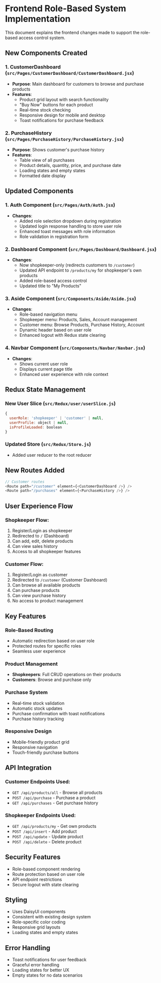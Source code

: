 # Frontend Role-Based System Implementation

This document explains the frontend changes made to support the role-based access control system.

## New Components Created

### 1. CustomerDashboard (`src/Pages/CustomerDashboard/CustomerDashboard.jsx`)
- **Purpose**: Main dashboard for customers to browse and purchase products
- **Features**:
  - Product grid layout with search functionality
  - "Buy Now" buttons for each product
  - Real-time stock checking
  - Responsive design for mobile and desktop
  - Toast notifications for purchase feedback

### 2. PurchaseHistory (`src/Pages/PurchaseHistory/PurchaseHistory.jsx`)
- **Purpose**: Shows customer's purchase history
- **Features**:
  - Table view of all purchases
  - Product details, quantity, price, and purchase date
  - Loading states and empty states
  - Formatted date display

## Updated Components

### 1. Auth Component (`src/Pages/Auth/Auth.jsx`)
- **Changes**:
  - Added role selection dropdown during registration
  - Updated login response handling to store user role
  - Enhanced toast messages with role information
  - Role validation in registration form

### 2. Dashboard Component (`src/Pages/Dashboard/Dashboard.jsx`)
- **Changes**:
  - Now shopkeeper-only (redirects customers to `/customer`)
  - Updated API endpoint to `/products/my` for shopkeeper's own products
  - Added role-based access control
  - Updated title to "My Products"

### 3. Aside Component (`src/Components/Aside/Aside.jsx`)
- **Changes**:
  - Role-based navigation menu
  - Shopkeeper menu: Products, Sales, Account management
  - Customer menu: Browse Products, Purchase History, Account
  - Dynamic header based on user role
  - Enhanced logout with Redux state clearing

### 4. Navbar Component (`src/Components/Navbar/Navbar.jsx`)
- **Changes**:
  - Shows current user role
  - Displays current page title
  - Enhanced user experience with role context

## Redux State Management

### New User Slice (`src/Redux/user/userSlice.js`)
```javascript
{
  userRole: 'shopkeeper' | 'customer' | null,
  userProfile: object | null,
  isProfileLoaded: boolean
}
```

### Updated Store (`src/Redux/Store.js`)
- Added user reducer to the root reducer

## New Routes Added

```javascript
// Customer routes
<Route path="/customer" element={<CustomerDashboard />} />
<Route path="/purchases" element={<PurchaseHistory />} />
```

## User Experience Flow

### Shopkeeper Flow:
1. Register/Login as shopkeeper
2. Redirected to `/` (Dashboard)
3. Can add, edit, delete products
4. Can view sales history
5. Access to all shopkeeper features

### Customer Flow:
1. Register/Login as customer
2. Redirected to `/customer` (Customer Dashboard)
3. Can browse all available products
4. Can purchase products
5. Can view purchase history
6. No access to product management

## Key Features

### Role-Based Routing
- Automatic redirection based on user role
- Protected routes for specific roles
- Seamless user experience

### Product Management
- **Shopkeepers**: Full CRUD operations on their products
- **Customers**: Browse and purchase only

### Purchase System
- Real-time stock validation
- Automatic stock updates
- Purchase confirmation with toast notifications
- Purchase history tracking

### Responsive Design
- Mobile-friendly product grid
- Responsive navigation
- Touch-friendly purchase buttons

## API Integration

### Customer Endpoints Used:
- `GET /api/products/all` - Browse all products
- `POST /api/purchase` - Purchase a product
- `GET /api/purchases` - Get purchase history

### Shopkeeper Endpoints Used:
- `GET /api/products/my` - Get own products
- `POST /api/insert` - Add product
- `POST /api/update` - Update product
- `POST /api/delete` - Delete product

## Security Features

- Role-based component rendering
- Route protection based on user role
- API endpoint restrictions
- Secure logout with state clearing

## Styling

- Uses DaisyUI components
- Consistent with existing design system
- Role-specific color coding
- Responsive grid layouts
- Loading states and empty states

## Error Handling

- Toast notifications for user feedback
- Graceful error handling
- Loading states for better UX
- Empty states for no data scenarios 